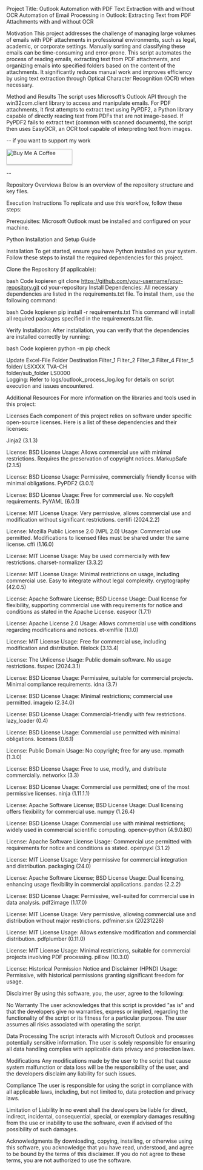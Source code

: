 Project Title: Outlook Automation with PDF Text Extraction with and without OCR
Automation of Email Processing in Outlook: Extracting Text from PDF Attachments with and without OCR

Motivation
This project addresses the challenge of managing large volumes of emails with PDF attachments in professional environments, such as legal, academic, or corporate settings. Manually sorting and classifying these emails can be time-consuming and error-prone. This script automates the process of reading emails, extracting text from PDF attachments, and organizing emails into specified folders based on the content of the attachments. It significantly reduces manual work and improves efficiency by using text extraction through Optical Character Recognition (OCR) when necessary.

Method and Results
The script uses Microsoft’s Outlook API through the win32com.client library to access and manipulate emails. For PDF attachments, it first attempts to extract text using PyPDF2, a Python library capable of directly reading text from PDFs that are not image-based. If PyPDF2 fails to extract text (common with scanned documents), the script then uses EasyOCR, an OCR tool capable of interpreting text from images.

--
if you want to support my work 

<a href="https://buymeacoffee.com/lostmedoulle" target="_blank"><img src="https://www.buymeacoffee.com/assets/img/custom_images/orange_img.png" alt="Buy Me A Coffee" style="height: 41px !important;width: 174px !important;box-shadow: 0px 3px 2px 0px rgba(190, 190, 190, 0.5) !important;-webkit-box-shadow: 0px 3px 2px 0px rgba(190, 190, 190, 0.5) !important;" ></a>

--



Repository Overviewa
Below is an overview of the repository structure and key files.

Execution Instructions
To replicate and use this workflow, follow these steps:

Prerequisites:
Microsoft Outlook must be installed and configured on your machine.

Python Installation and Setup Guide

Installation
To get started, ensure you have Python installed on your system. Follow these steps to install the required dependencies for this project.

Clone the Repository (if applicable):

bash
Code kopieren
git clone https://github.com/your-username/your-repository.git
cd your-repository
Install Dependencies: All necessary dependencies are listed in the requirements.txt file. To install them, use the following command:

bash
Code kopieren
pip install -r requirements.txt
This command will install all required packages specified in the requirements.txt file.

Verify Installation: After installation, you can verify that the dependencies are installed correctly by running:

bash
Code kopieren
python -m pip check


Update Excel-File
Folder Destination	Filter_1	Filter_2	Filter_3	Filter_4	Filter_5
folder/	LSXXXX	TVA-CH			
folder/sub_folder	LS0000				
Logging:
Refer to logs/outlook_process_log.log for details on script execution and issues encountered.

Additional Resources
For more information on the libraries and tools used in this project:


Licenses
Each component of this project relies on software under specific open-source licenses. Here is a list of these dependencies and their licenses:

Jinja2 (3.1.3)

License: BSD License
Usage: Allows commercial use with minimal restrictions. Requires the preservation of copyright notices.
MarkupSafe (2.1.5)

License: BSD License
Usage: Permissive, commercially friendly license with minimal obligations.
PyPDF2 (3.0.1)

License: BSD License
Usage: Free for commercial use. No copyleft requirements.
PyYAML (6.0.1)

License: MIT License
Usage: Very permissive, allows commercial use and modification without significant restrictions.
certifi (2024.2.2)

License: Mozilla Public License 2.0 (MPL 2.0)
Usage: Commercial use permitted. Modifications to licensed files must be shared under the same license.
cffi (1.16.0)

License: MIT License
Usage: May be used commercially with few restrictions.
charset-normalizer (3.3.2)

License: MIT License
Usage: Minimal restrictions on usage, including commercial use. Easy to integrate without legal complexity.
cryptography (42.0.5)

License: Apache Software License; BSD License
Usage: Dual license for flexibility, supporting commercial use with requirements for notice and conditions as stated in the Apache License.
easyocr (1.7.1)

License: Apache License 2.0
Usage: Allows commercial use with conditions regarding modifications and notices.
et-xmlfile (1.1.0)

License: MIT License
Usage: Free for commercial use, including modification and distribution.
filelock (3.13.4)

License: The Unlicense
Usage: Public domain software. No usage restrictions.
fsspec (2024.3.1)

License: BSD License
Usage: Permissive, suitable for commercial projects. Minimal compliance requirements.
idna (3.7)

License: BSD License
Usage: Minimal restrictions; commercial use permitted.
imageio (2.34.0)

License: BSD License
Usage: Commercial-friendly with few restrictions.
lazy_loader (0.4)

License: BSD License
Usage: Commercial use permitted with minimal obligations.
licenses (0.6.1)

License: Public Domain
Usage: No copyright; free for any use.
mpmath (1.3.0)

License: BSD License
Usage: Free to use, modify, and distribute commercially.
networkx (3.3)

License: BSD License
Usage: Commercial use permitted; one of the most permissive licenses.
ninja (1.11.1.1)

License: Apache Software License; BSD License
Usage: Dual licensing offers flexibility for commercial use.
numpy (1.26.4)

License: BSD License
Usage: Commercial use with minimal restrictions; widely used in commercial scientific computing.
opencv-python (4.9.0.80)

License: Apache Software License
Usage: Commercial use permitted with requirements for notice and conditions as stated.
openpyxl (3.1.2)

License: MIT License
Usage: Very permissive for commercial integration and distribution.
packaging (24.0)

License: Apache Software License; BSD License
Usage: Dual licensing, enhancing usage flexibility in commercial applications.
pandas (2.2.2)

License: BSD License
Usage: Permissive, well-suited for commercial use in data analysis.
pdf2image (1.17.0)

License: MIT License
Usage: Very permissive, allowing commercial use and distribution without major restrictions.
pdfminer.six (20231228)

License: MIT License
Usage: Allows extensive modification and commercial distribution.
pdfplumber (0.11.0)

License: MIT License
Usage: Minimal restrictions, suitable for commercial projects involving PDF processing.
pillow (10.3.0)

License: Historical Permission Notice and Disclaimer (HPND)
Usage: Permissive, with historical permissions granting significant freedom for usage.

Disclaimer
By using this software, you, the user, agree to the following:

No Warranty
The user acknowledges that this script is provided "as is" and that the developers give no warranties, express or implied, regarding the functionality of the script or its fitness for a particular purpose. The user assumes all risks associated with operating the script.

Data Processing
The script interacts with Microsoft Outlook and processes potentially sensitive information. The user is solely responsible for ensuring all data handling complies with applicable data privacy and protection laws.

Modifications
Any modifications made by the user to the script that cause system malfunction or data loss will be the responsibility of the user, and the developers disclaim any liability for such issues.

Compliance
The user is responsible for using the script in compliance with all applicable laws, including, but not limited to, data protection and privacy laws.

Limitation of Liability
In no event shall the developers be liable for direct, indirect, incidental, consequential, special, or exemplary damages resulting from the use or inability to use the software, even if advised of the possibility of such damages.

Acknowledgments
By downloading, copying, installing, or otherwise using this software, you acknowledge that you have read, understood, and agree to be bound by the terms of this disclaimer. If you do not agree to these terms, you are not authorized to use the software.

